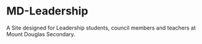 MD-Leadership
=============

A Site designed for Leadership students, council members and teachers at Mount Douglas Secondary.
